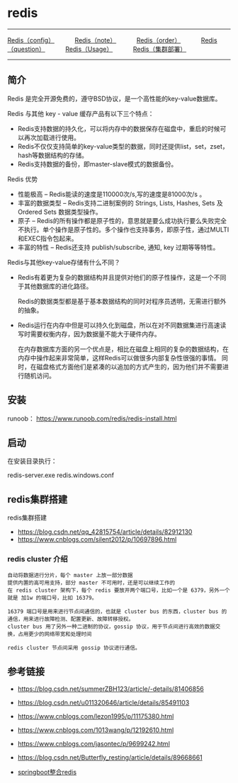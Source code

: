 # redis

---
<p>
<a href="#" onclick="refreshRedisContent('config')">Redis（config）</a>&emsp;&emsp;&emsp;
<a href="#" onclick="refreshRedisContent('note')">Redis（note）</a>&emsp;&emsp;&emsp;
<a href="#" onclick="refreshRedisContent('order')">Redis（order）</a>&emsp;&emsp;&emsp;
<a href="#" onclick="refreshRedisContent('question')">Redis（question）</a>&emsp;&emsp;&emsp;
<a href="#" onclick="refreshRedisContent('usage')">Redis（Usage）</a>&emsp;&emsp;&emsp;
<a href="#" onclick="refreshRedisContent('cluster')">Redis（集群部署）</a>&emsp;&emsp;&emsp;
</p>

---

## 简介

Redis 是完全开源免费的，遵守BSD协议，是一个高性能的key-value数据库。

Redis 与其他 key - value 缓存产品有以下三个特点：

- Redis支持数据的持久化，可以将内存中的数据保存在磁盘中，重启的时候可以再次加载进行使用。
- Redis不仅仅支持简单的key-value类型的数据，同时还提供list，set，zset，hash等数据结构的存储。
- Redis支持数据的备份，即master-slave模式的数据备份。

Redis 优势

- 性能极高 – Redis能读的速度是110000次/s,写的速度是81000次/s 。
- 丰富的数据类型 – Redis支持二进制案例的 Strings, Lists, Hashes, Sets 及 Ordered Sets 数据类型操作。
- 原子 – Redis的所有操作都是原子性的，意思就是要么成功执行要么失败完全不执行。单个操作是原子性的。多个操作也支持事务，即原子性，通过MULTI和EXEC指令包起来。
- 丰富的特性 – Redis还支持 publish/subscribe, 通知, key 过期等等特性。

Redis与其他key-value存储有什么不同？

- Redis有着更为复杂的数据结构并且提供对他们的原子性操作，这是一个不同于其他数据库的进化路径。

  Redis的数据类型都是基于基本数据结构的同时对程序员透明，无需进行额外的抽象。

- Redis运行在内存中但是可以持久化到磁盘，所以在对不同数据集进行高速读写时需要权衡内存，因为数据量不能大于硬件内存。

  在内存数据库方面的另一个优点是，相比在磁盘上相同的复杂的数据结构，在内存中操作起来非常简单，这样Redis可以做很多内部复杂性很强的事情。 同时，在磁盘格式方面他们是紧凑的以追加的方式产生的，因为他们并不需要进行随机访问。

## 安装

runoob： <a href="https://www.runoob.com/redis/redis-install.html#" target="_blank">https://www.runoob.com/redis/redis-install.html </a>

## 启动

在安装目录执行：

redis-server.exe redis.windows.conf

## redis集群搭建

redis集群搭建

- <a href="https://blog.csdn.net/qq_42815754/article/details/82912130#" target="_blank">https://blog.csdn.net/qq_42815754/article/details/82912130</a>
- <a href="https://www.cnblogs.com/silent2012/p/10697896.html#" target="_blank">https://www.cnblogs.com/silent2012/p/10697896.html</a>

### redis cluster 介绍

    自动将数据进行分片，每个 master 上放一部分数据
    提供内置的高可用支持，部分 master 不可用时，还是可以继续工作的
    在 redis cluster 架构下，每个 redis 要放开两个端口号，比如一个是 6379，另外一个就是 加1w 的端口号，比如 16379。
    
    16379 端口号是用来进行节点间通信的，也就是 cluster bus 的东西，cluster bus 的通信，用来进行故障检测、配置更新、故障转移授权。
    cluster bus 用了另外一种二进制的协议，gossip 协议，用于节点间进行高效的数据交换，占用更少的网络带宽和处理时间

    redis cluster 节点间采用 gossip 协议进行通信。

## 参考链接

- <a href="https://blog.csdn.net/summerZBH123/article/-details/81406856#" target="_blank">https://blog.csdn.net/summerZBH123/article/-details/81406856 </a>
- <a href="https://blog.csdn.net/u011320646/article/details/85491103#" target="_blank">https://blog.csdn.net/u011320646/article/details/85491103 </a>
- <a href="https://www.cnblogs.com/lezon1995/p/11175380.html" target="_blank">https://www.cnblogs.com/lezon1995/p/11175380.html </a>
- <a href="https://www.cnblogs.com/1013wang/p/12192610.html#" target="_blank">https://www.cnblogs.com/1013wang/p/12192610.html </a>
- <a href="https://www.cnblogs.com/jasontec/p/9699242.html#" target="_blank">https://www.cnblogs.com/jasontec/p/9699242.html </a>
- <a href="https://blog.csdn.net/Butterfly_resting/article/details/89668661#" target="_blank">https://blog.csdn.net/Butterfly_resting/article/details/89668661 </a>

- <a href="https://zhuanlan.zhihu.com/p/64176772#" target="_blank">springboot整合redis </a>

